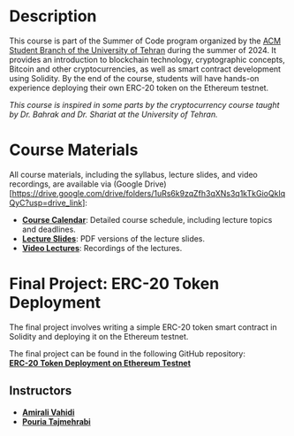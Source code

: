 # Description
This course is part of the Summer of Code program organized by the [ACM Student Branch of the University of Tehran](https://ut-acm.ir) during the summer of 2024. It provides an introduction to blockchain technology, cryptographic concepts, Bitcoin and other cryptocurrencies, as well as smart contract development using Solidity. 
By the end of the course, students will have hands-on experience deploying their own ERC-20 token on the Ethereum testnet.

*This course is inspired in some parts by the cryptocurrency course taught by Dr. Bahrak and Dr. Shariat at the University of Tehran.*

# Course Materials

All course materials, including the syllabus, lecture slides, and video recordings, are available via (Google Drive)[https://drive.google.com/drive/folders/1uRs6k9zqZfh3qXNs3q1kTkGioQkIqQyC?usp=drive_link]:

- **[Course Calendar](https://docs.google.com/spreadsheets/d/1T9L_b-uxsO1-nGKvHmJgv6MjA8FGYNoJ/edit?usp=drive_link)**: Detailed course schedule, including lecture topics and deadlines.
- **[Lecture Slides](https://drive.google.com/drive/folders/1W4y84c-BQtLdXTSuER8FzdCf8tVmdz-a?usp=drive_link)**: PDF versions of the lecture slides.
- **[Video Lectures](https://drive.google.com/drive/folders/1ABQ1TYPWMHj45BDVXsPLCFN_DTDWuJyO?usp=drive_link)**: Recordings of the lectures.

# Final Project: ERC-20 Token Deployment

The final project involves writing a simple ERC-20 token smart contract in Solidity and deploying it on the Ethereum testnet.

The final project can be found in the following GitHub repository:  
**[ERC-20 Token Deployment on Ethereum Testnet](https://github.com/Mohta3b/ERC-20-Token-Deployment-on-Ethereum-Testnet)**

## Instructors

- **[Amirali Vahidi](https://github.com/Mohta3b)**
- **[Pouria Tajmehrabi](https://github.com/)**

